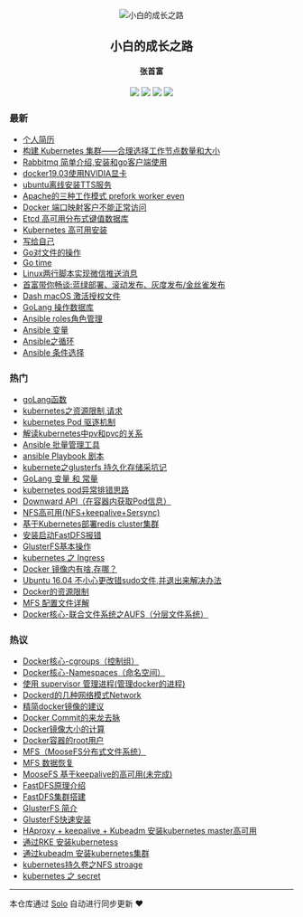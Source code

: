 <p align="center"><img alt="小白的成长之路" src="https://static.b3log.org/images/brand/solo-32.png"></p><h2 align="center">
小白的成长之路
</h2>

<h4 align="center">张首富</h4>
<p align="center"><a title="小白的成长之路" target="_blank" href="https://github.com/shoufuzhang/solo-blog"><img src="https://img.shields.io/github/last-commit/shoufuzhang/solo-blog.svg?style=flat-square&color=FF9900"></a>
<a title="GitHub repo size in bytes" target="_blank" href="https://github.com/shoufuzhang/solo-blog"><img src="https://img.shields.io/github/repo-size/shoufuzhang/solo-blog.svg?style=flat-square"></a>
<a title="Solo Version" target="_blank" href="https://github.com/b3log/solo/releases"><img src="https://img.shields.io/badge/solo-3.6.3-f1e05a.svg?style=flat-square&color=blueviolet"></a>
<a title="Hits" target="_blank" href="https://github.com/b3log/hits"><img src="https://hits.b3log.org/shoufuzhang/solo-blog.svg"></a></p>

### 最新

* [个人简历](https://www.zhangshoufu.com/articles/2019/09/25/1569389933096.html)
* [构建 Kubernetes 集群——合理选择工作节点数量和大小](https://www.zhangshoufu.com/articles/2019/09/19/1568864509362.html)
* [Rabbitmq 简单介绍,安装和go客户端使用](https://www.zhangshoufu.com/articles/2019/09/13/1568342363062.html)
* [docker19.03使用NVIDIA显卡](https://www.zhangshoufu.com/articles/2019/09/06/1567752809063.html)
* [ubuntu离线安装TTS服务](https://www.zhangshoufu.com/articles/2019/09/06/1567752113431.html)
* [Apache的三种工作模式 prefork worker even](https://www.zhangshoufu.com/articles/2019/09/04/1567565012312.html)
* [Docker 端口映射客户不能正常访问](https://www.zhangshoufu.com/articles/2019/09/02/1567414344660.html)
* [Etcd 高可用分布式键值数据库](https://www.zhangshoufu.com/articles/2019/08/30/1567145571234.html)
* [Kubernetes 高可用安装](https://www.zhangshoufu.com/articles/2019/08/28/1567004212871.html)
* [写给自己](https://www.zhangshoufu.com/articles/2019/08/28/1566956770365.html)
* [Go对文件的操作](https://www.zhangshoufu.com/articles/2019/08/24/1566611544198.html)
* [Go time](https://www.zhangshoufu.com/articles/2019/08/21/1566377972430.html)
* [Linux两行脚本实现微信推送消息](https://www.zhangshoufu.com/articles/2019/08/20/1566280417315.html)
* [首富带你畅谈:蓝绿部署、滚动发布、灰度发布/金丝雀发布](https://www.zhangshoufu.com/articles/2019/08/02/1564708136850.html)
* [Dash macOS 激活授权文件](https://www.zhangshoufu.com/articles/2019/07/31/1564540585513.html)
* [GoLang 操作数据库](https://www.zhangshoufu.com/articles/2019/07/23/1563876247893.html)
* [Ansible roles角色管理](https://www.zhangshoufu.com/articles/2019/07/19/1563530756158.html)
* [Ansible 变量](https://www.zhangshoufu.com/articles/2019/07/19/1563530736742.html)
* [Ansible之循环](https://www.zhangshoufu.com/articles/2019/07/19/1563530719692.html)
* [Ansible 条件选择](https://www.zhangshoufu.com/articles/2019/07/19/1563530701155.html)

### 热门

* [goLang函数](https://www.zhangshoufu.com/articles/2019/07/17/1563356673555.html)
* [kubernetes之资源限制,请求](https://www.zhangshoufu.com/articles/2019/07/19/1563529772658.html)
* [kubernetes Pod 驱逐机制](https://www.zhangshoufu.com/articles/2019/07/19/1563529639064.html)
* [解读kubernetes中pv和pvc的关系](https://www.zhangshoufu.com/articles/2019/07/19/1563529191249.html)
* [Ansible 批量管理工具](https://www.zhangshoufu.com/articles/2019/07/19/1563530634282.html)
* [ansible Playbook 剧本](https://www.zhangshoufu.com/articles/2019/07/19/1563530682387.html)
* [kubernete之glusterfs 持久化存储采坑记](https://www.zhangshoufu.com/articles/2019/07/19/1563529310681.html)
* [GoLang 变量 和 常量](https://www.zhangshoufu.com/articles/2019/07/19/1563529841850.html)
* [kubernetes pod异常排错思路](https://www.zhangshoufu.com/articles/2019/07/19/1563529507448.html)
* [Downward API（在容器内获取Pod信息）](https://www.zhangshoufu.com/articles/2019/07/19/1563529665705.html)
* [NFS高可用(NFS+keepalive+Sersync)](https://www.zhangshoufu.com/articles/2019/07/17/1563371054455.html)
* [基于Kubernetes部署redis cluster集群](https://www.zhangshoufu.com/articles/2019/07/19/1563529092980.html)
* [安装启动FastDFS报错](https://www.zhangshoufu.com/articles/2019/07/17/1563370995106.html)
* [GlusterFS基本操作](https://www.zhangshoufu.com/articles/2019/07/17/1563371326510.html)
* [kubernetes 之 Ingress](https://www.zhangshoufu.com/articles/2019/07/19/1563529715618.html)
* [Docker 镜像内有啥,存哪？](https://www.zhangshoufu.com/articles/2019/07/17/1563370089862.html)
* [Ubuntu 16.04 不小心更改错sudo文件,并退出来解决办法](https://www.zhangshoufu.com/articles/2019/07/19/1563528766017.html)
* [Docker的资源限制](https://www.zhangshoufu.com/articles/2019/07/17/1563369732297.html)
* [MFS 配置文件详解](https://www.zhangshoufu.com/articles/2019/07/17/1563370417370.html)
* [Docker核心-联合文件系统之AUFS（分层文件系统）](https://www.zhangshoufu.com/articles/2019/07/17/1563369499417.html)

### 热议

* [Docker核心-cgroups（控制组）](https://www.zhangshoufu.com/articles/2019/07/17/1563369541084.html)
* [Docker核心-Namespaces（命名空间）](https://www.zhangshoufu.com/articles/2019/07/17/1563369580339.html)
* [使用 supervisor 管理进程(管理docker的进程)](https://www.zhangshoufu.com/articles/2019/07/17/1563369620538.html)
* [Dockerd的几种网络模式Network](https://www.zhangshoufu.com/articles/2019/07/17/1563369660642.html)
* [精简docker镜像的建议](https://www.zhangshoufu.com/articles/2019/07/17/1563369907854.html)
* [Docker Commit的来龙去脉](https://www.zhangshoufu.com/articles/2019/07/17/1563370012622.html)
* [Docker镜像大小的计算](https://www.zhangshoufu.com/articles/2019/07/17/1563370047533.html)
* [Docker容器的root用户](https://www.zhangshoufu.com/articles/2019/07/17/1563370119268.html)
* [MFS（MooseFS分布式文件系统）](https://www.zhangshoufu.com/articles/2019/07/17/1563370387410.html)
* [MFS 数据恢复](https://www.zhangshoufu.com/articles/2019/07/17/1563370445625.html)
* [MooseFS 基于keepalive的高可用(未完成)](https://www.zhangshoufu.com/articles/2019/07/17/1563370479988.html)
* [FastDFS原理介绍](https://www.zhangshoufu.com/articles/2019/07/17/1563370914662.html)
* [FastDFS集群搭建](https://www.zhangshoufu.com/articles/2019/07/17/1563370972893.html)
* [ GlusterFS 简介](https://www.zhangshoufu.com/articles/2019/07/17/1563371253381.html)
* [GlusterFS快速安装](https://www.zhangshoufu.com/articles/2019/07/17/1563371275639.html)
* [ HAproxy + keepalive + Kubeadm 安装kubernetes master高可用](https://www.zhangshoufu.com/articles/2019/07/19/1563528925426.html)
* [通过RKE 安装kubernetess](https://www.zhangshoufu.com/articles/2019/07/19/1563528962823.html)
* [通过kubeadm 安装kubernetes集群](https://www.zhangshoufu.com/articles/2019/07/19/1563528992447.html)
* [kubernetes持久卷之NFS stroage](https://www.zhangshoufu.com/articles/2019/07/19/1563529235225.html)
* [kubernetes 之 secret](https://www.zhangshoufu.com/articles/2019/07/19/1563529343247.html)

---

本仓库通过 [Solo](https://github.com/b3log/solo) 自动进行同步更新 ❤️ 